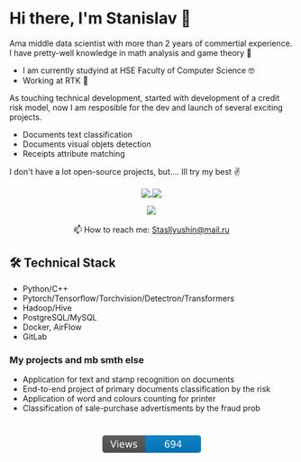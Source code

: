 # Hi there, I'm Stanislav 👋
Ama middle data scientist with more than 2 years of commertial experience. I have pretty-well knowledge in math analysis and game theory 🧐

* I am currently studyind at HSE Faculty of Computer Science 🤓
* Working at RTK 💼

As touching technical development, started with development of a credit risk model, now I am resposible for the dev and launch of several exciting projects.

* Documents text classification 
* Documents visual objets detection
* Receipts attribute matching

I don't have a lot open-source projects, but.... Ill try my best ✌️


<p align='center'>
    <a href="https://github-readme-stats.vercel.app/api?username=StanislavII&show_icons=true&theme=synthwave&locale=ru">
      <img align="center" src="https://github-readme-stats.vercel.app/api?username=StanislavII&show_icons=true&theme=synthwave&locale=ru" />
    </a>
    <a href="https://github-readme-stats.vercel.app/api/top-langs/?username=StanislavII&show_icons=true&langs_count=5&locale=ru">
      <img align="center" src="https://github-readme-stats.vercel.app/api/top-langs/?username=StanislavII&show_icons=true&langs_count=5&locale=ru" />
    </a>
</p>

<p align='center'>
   <a href="https://t.me/stas1kstas1k">
       <img src="https://img.shields.io/badge/Telegram-2CA5E0?style=for-the-badge&logo=telegram&logoColor=white"/>
   </a>
   
<p align='center'>
   📫 How to reach me: <a href='mailto:StasIlyushin@mail.ru'>StasIlyushin@mail.ru</a>
</p>

## 🛠 Technical Stack
*   Python/C++
*   Pytorch/Tensorflow/Torchvision/Detectron/Transformers
*   Hadoop/Hive
*   PostgreSQL/MySQL
*   Docker, AirFlow
*   GitLab

### My projects and mb smth else 

*   Application for text and stamp recognition on documents 
*   End-to-end project of primary documents classification by the risk
*   Application of word and colours counting for printer
*   Classification of sale-purchase advertisments by the fraud prob


<div align="center" style="margin: 40px 0">
   <a href="https://github.com/StanislavII/views-counter">
       <img width="175px" src="https://github.com/StanislavII/views-counter/blob/master/svg/profile/badge.svg">
   </a>
</div>

